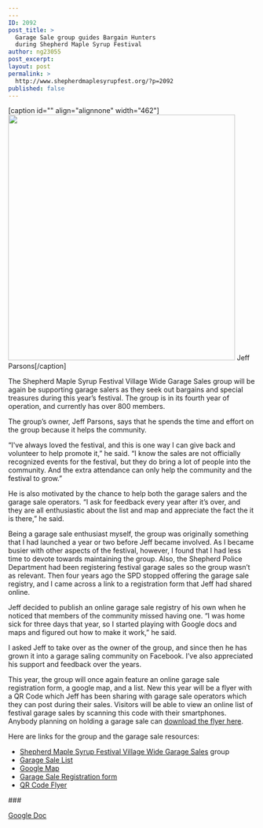 ```yaml
---
---
ID: 2092
post_title: >
  Garage Sale group guides Bargain Hunters
  during Shepherd Maple Syrup Festival
author: ng23055
post_excerpt:
layout: post
permalink: >
  http://www.shepherdmaplesyrupfest.org/?p=2092
published: false
---
```

[caption id="" align="alignnone" width="462"]<img src="http://www.shepherdmaplesyrupfest.org/wp-content/uploads/2018/04/null-3.jpeg" alt="" width="462" height="501" /> Jeff Parsons[/caption]

The Shepherd Maple Syrup Festival Village Wide Garage Sales group will be again be supporting garage salers as they seek out bargains and special treasures during this year’s festival. The group is in its fourth year of operation, and currently has over 800 members.

The group’s owner, Jeff Parsons, says that he spends the time and effort on the group because it helps the community.

“I've always loved the festival, and this is one way I can give back and volunteer to help promote it,” he said. “I know the sales are not officially recognized events for the festival, but they do bring a lot of people into the community. And the extra attendance can only help the community and the festival to grow.”

He is also motivated by the chance to help both the garage salers and the garage sale operators. “I ask for feedback every year after it’s over, and they are all enthusiastic about the list and map and appreciate the fact the it is there,” he said.

Being a garage sale enthusiast myself, the group was originally something that I had launched a year or two before Jeff became involved. As I became busier with other aspects of the festival, however, I found that I had less time to devote towards maintaining the group. Also, the Shepherd Police Department had been registering festival garage sales so the group wasn’t as relevant. Then four years ago the SPD stopped offering the garage sale registry, and I came across a link to a registration form that Jeff had shared online.

Jeff decided to publish an online garage sale registry of his own when he noticed that members of the community missed having one. “I was home sick for three days that year, so I started playing with Google docs and maps and figured out how to make it work,” he said.

I asked Jeff to take over as the owner of the group, and since then he has grown it into a garage saling community on Facebook. I’ve also appreciated his support and feedback over the years.

This year, the group will once again feature an online garage sale registration form, a google map, and a list. New this year will be a flyer with a QR Code which Jeff has been sharing with garage sale operators which they can post during their sales. Visitors will be able to view an online list of festival garage sales by scanning this code with their smartphones. Anybody planning on holding a garage sale can <a href="https://drive.google.com/file/d/1oHBX7tJnd1CplJUxMV0H22diBEoncpJN/view">download the flyer here</a>.

Here are links for the group and the garage sale resources:
<ul>
 	<li><a href="https://www.facebook.com/groups/SMSFgaragesales/">Shepherd Maple Syrup Festival Village Wide Garage Sales</a> group</li>
 	<li><a href="https://drive.google.com/file/d/1mq7Bb6q9MIsi25PbotiHrHDh8B9UF4US/view">Garage Sale List</a></li>
 	<li><a href="https://www.google.com/maps/d/viewer?mid=1YQfoRZV3Pm4U111I2YgiJWjEHG9lVctX&amp;ll=43.521061700000025%2C-84.66698380000003&amp;z=11">Google Map</a></li>
 	<li><a href="https://docs.google.com/forms/d/e/1FAIpQLSeicu4KZ6WgZeCUqyZtcM6BzqYsG4894fiJ-FaVoG9WkFEk4g/viewform">Garage Sale Registration form</a></li>
 	<li><a href="https://drive.google.com/file/d/1oHBX7tJnd1CplJUxMV0H22diBEoncpJN/view">QR Code Flyer</a></li>
</ul>
###

<a href="https://docs.google.com/document/d/10QN5whquA3NMoVnKrszTMGPhzdqMyixCbJQHyR6_nw8/edit?usp=sharing">Google Doc</a>